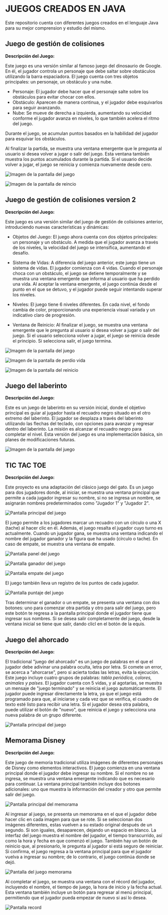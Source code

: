# JUEGOS CREADOS EN JAVA
Este repositorio cuenta con diferentes juegos creados en el lenguaje Java para su mejor comprension y estudio del mismo. 

## Juego de gestión de colisiones

**Descripción del Juego:** 

Este juego es una versión similar al famoso juego del dinosaurio de Google. En él, el jugador controla un personaje que debe saltar sobre obstáculos utilizando la barra espaciadora. El juego cuenta con tres objetos principales: un personaje, un obstáculo y una nube.

- Personaje: El jugador debe hacer que el personaje salte sobre los obstáculos para evitar chocar con ellos.
- Obstáculo: Aparecen de manera continua, y el jugador debe esquivarlos para seguir avanzando.
- Nube: Se mueve de derecha a izquierda, aumentando su velocidad conforme el jugador avanza en niveles, lo que también acelera el ritmo del juego.

Durante el juego, se acumulan puntos basados en la habilidad del jugador para esquivar los obstáculos.

Al finalizar la partida, se muestra una ventana emergente que le pregunta al usuario si desea volver a jugar o salir del juego. Esta ventana también muestra los puntos acumulados durante la partida. Si el usuario decide volver a jugar, el juego se reinicia y comienza nuevamente desde cero.

![Imagen de la pantalla del juego](https://github.com/Alejandraglezjaime/Juegos-en-Java/blob/master/assets/juego%20de%20gestion%20de%20colisiones%20ventana%20principal.jpg?raw=true)

![Imagen de la pantalla de reincio](https://github.com/Alejandraglezjaime/Juegos-en-Java/blob/master/assets/juego%20de%20gestion%20de%20colisiones%20ventana%20opciones.jpg?raw=true)

## Juego de gestión de colisiones version 2

**Descripción del Juego:** 

Este juego es una versión similar del juego de gestión de colisiones anterior, introduciendo nuevas características y dinámicas:

- Objetos del Juego: El juego ahora cuenta con dos objetos principales: un personaje y un obstáculo. A medida que el jugador avanza a través de los niveles, la velocidad del juego se intensifica, aumentando el desafío.

- Sistema de Vidas: A diferencia del juego anterior, este juego tiene un sistema de vidas. El jugador comienza con 4 vidas. Cuando el personaje choca con un obstáculo, el juego se detiene temporalmente y se muestra una ventana emergente que informa al usuario que ha perdido una vida. Al aceptar la ventana emergente, el juego continúa desde el punto en el que se detuvo, y el jugador puede seguir intentando superar los niveles.

- Niveles: El juego tiene 6 niveles diferentes. En cada nivel, el fondo cambia de color, proporcionando una experiencia visual variada y un indicativo claro de progresión.

- Ventana de Reinicio: Al finalizar el juego, se muestra una ventana emergente que le pregunta al usuario si desea volver a jugar o salir del juego. Si el usuario selecciona volver a jugar, el juego se reinicia desde el principio. Si selecciona salir, el juego termina.

![Imagen de la pantalla del juego](https://github.com/Alejandraglezjaime/Juegos-en-Java/blob/master/assets/juego%20de%20gestion%20de%20colisiones%20ventana%20principal%20version%202.jpg?raw=true)

![Imagen de la pantalla de perdio vida](https://github.com/Alejandraglezjaime/Juegos-en-Java/blob/master/assets/juego%20de%20gestion%20de%20colisiones%20ventana%20perdio%20vida.jpg?raw=true)

![Imagen de la pantalla del reinicio](https://github.com/Alejandraglezjaime/Juegos-en-Java/blob/master/assets/juego%20de%20gestion%20de%20colisiones%20ventana%20reinicio%20version%202.jpg?raw=true)

## Juego del laberinto

**Descripción del Juego:** 

Este es un juego de laberinto en su versión inicial, donde el objetivo principal es guiar al jugador hasta el recuadro negro situado en el otro extremo del laberinto. El jugador se desplaza a través del laberinto utilizando las flechas del teclado, con opciones para avanzar y regresar dentro del laberinto. La misión es alcanzar el recuadro negro para completar el nivel. Esta versión del juego es una implementación básica, sin planes de modificaciones futuras.

![Imagen de la pantalla del juego](https://github.com/Alejandraglezjaime/Juegos-en-Java/blob/master/assets/gameLaberinto.jpg?raw=true)

## TIC TAC TOE

**Descripción del Juego:** 

Este proyecto es una adaptación del clásico juego del gato. Es un juego para dos jugadores donde, al iniciar, se muestra una ventana principal que permite a cada jugador ingresar su nombre, si no se ingresa un nombre, se asignarán nombres predeterminados como "Jugador 1" y "Jugador 2".

![Pantalla principal del juego](https://github.com/Alejandraglezjaime/Juegos-en-Java/blob/master/assets/tictactoePrincipal.jpg?raw=true)

El juego permite a los jugadores marcar un recuadro con un círculo o una X (tache) al hacer clic en él. Además, el juego resalta el jugador cuyo turno es actualmente. Cuando un jugador gana, se muestra una ventana indicando el nombre del jugador ganador y la figura que ha usado (círculo o tache). En caso de empate, se muestra una ventana de empate.

![Pantalla panel del juego](https://github.com/Alejandraglezjaime/Juegos-en-Java/blob/master/assets/tictactoePanel.jpg?raw=true)

![Pantalla ganador del juego](https://github.com/Alejandraglezjaime/Juegos-en-Java/blob/master/assets/tictactoeGanador.jpg?raw=true)

![Pantalla empate del juego](https://github.com/Alejandraglezjaime/Juegos-en-Java/blob/master/assets/tictactoeEmpate.jpg?raw=true)

El juego también lleva un registro de los puntos de cada jugador. 

![Pantalla puntaje del juego](https://github.com/Alejandraglezjaime/Juegos-en-Java/blob/master/assets/tictactoePuntaje.jpg?raw=true)

Tras determinar el ganador o un empate, se presenta una ventana con dos botones: uno para comenzar otra partida y otro para salir del juego, pero este botón te regresa a la pantalla principal donde el jugador tiene que ingresar sus nombres. Si se desea salir completamente del juego, desde la ventana inicial se tiene que salir, dando clicl en el botón de la equis.

## Juego del ahorcado

**Descripción del Juego:** 

El tradicional "juego del ahorcado" es un juego de palabras en el que el jugador debe adivinar una palabra oculta, letra por letra. Si comete un error, se acerca a "ahorcarse", pero si acierta todas las letras, evita la ejecución. Este juego incluye cuatro grupos de palabras: *tabla periódica, colores, animales y países*. El jugador cuenta con 5 vidas, y al agotarlas, se muestra un mensaje de "juego terminado" y se reinicia el juego automáticamente.
El jugador puede ingresar directamente la letra, ya que el juego está programado para que, al iniciarse y cada vez que se verifica, el cuadro de texto esté listo para recibir una letra. 
Si el jugador desea otra palabra, puede utilizar el botón de "nuevo", que reinicia el juego y selecciona una nueva palabra de un grupo diferente.

![Pantalla principal del juego](https://github.com/Alejandraglezjaime/Juegos-en-Java/blob/master/assets/juegoDelAhorcado.jpg?raw=true)

## Memorama Disney 

**Descripción del Juego:** 

Este juego de memoria tradicional utiliza imágenes de diferentes personajes de Disney como elementos interactivos. El juego comienza en una ventana principal donde el jugador debe ingresar su nombre. Si el nombre no se ingresa, se muestra una ventana emergente indicando que es necesario para continuar. La ventana principal también incluye dos botones adicionales: uno que muestra la información del creador y otro que permite salir del juego.

![Pantalla principal del memorama](https://github.com/Alejandraglezjaime/Juegos-en-Java/blob/master/assets/juegomemorama.jpg?raw=true)

Al ingresar al juego, se presenta un memorama en el que el jugador debe hacer clic en cada imagen para que se rote. Si se seleccionan dos imágenes diferentes, estas vuelven a su estado original después de un segundo. Si son iguales, desaparecen, dejando un espacio en blanco. La interfaz del juego muestra el nombre del jugador, el tiempo transcurrido, así como la hora y fecha en que comenzó el juego. También hay un botón de reinicio que, al presionarlo, le pregunta al jugador si está seguro de reiniciar. Si confirma, el juego regresa a la ventana principal para que el jugador vuelva a ingresar su nombre; de lo contrario, el juego continúa donde se dejó.

![Pantalla del juego memorama](https://github.com/Alejandraglezjaime/Juegos-en-Java/blob/master/assets/memoramajuegoprincipal.jpg?raw=true)

Al completar el juego, se muestra una ventana con el récord del jugador, incluyendo el nombre, el tiempo de juego, la hora de inicio y la fecha actual. Esta ventana también incluye un botón para regresar al menú principal, permitiendo que el jugador pueda empezar de nuevo si así lo desea.

![Pantalla record](https://github.com/Alejandraglezjaime/Juegos-en-Java/blob/master/assets/memoramarecord.jpg?raw=true)

